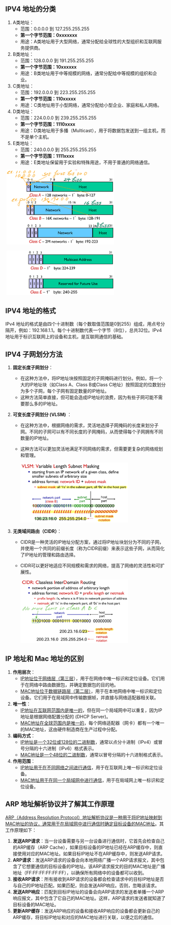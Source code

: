 ## IPV4 地址的分类

1.  A类地址：
    -   范围：0.0.0.0 到 127.255.255.255
    -   **第一个字节范围：0xxxxxxx**
    -   用途：A类地址用于大型网络，通常分配给全球性的大型组织和互联网服务提供商。
2.  B类地址：
    -   范围：128.0.0.0 到 191.255.255.255
    -   **第一个字节范围：10xxxxxx**
    -   用途：B类地址用于中等规模的网络，通常分配给中等规模的组织和企业。
3.  C类地址：
    -   范围：192.0.0.0 到 223.255.255.255
    -   **第一个字节范围：110xxxxx**
    -   用途：C类地址用于小型网络，通常分配给小型企业、家庭和私人网络。
4.  D类地址：
    -   范围：224.0.0.0 到 239.255.255.255
    -   **第一个字节范围：1110xxxx**
    -   用途：D类地址用于多播（Multicast），用于将数据包发送到一组主机，而不是单个主机。
5.  E类地址：
    -   范围：240.0.0.0 到 255.255.255.255
    -   **第一个字节范围：1111xxxx**
    -   用途：E类地址保留用于实验和特殊用途，不用于普通的网络通信。

​	<img src="assets/3.png" alt="3" style="zoom: 33%;" />

​	<img src="assets/4.png" alt="4" style="zoom: 33%;" />



## IPV4 地址的格式

IPv4 地址的格式是由四个十进制数（每个数取值范围是0到255）组成，用点号分隔开，例如：192.168.1.1。每个十进制数代表一个字节（8位），总共32位。IPv4 地址用于标识互联网上的设备和主机，是互联网通信的基础。



## IPV4 子网划分方法

1.  **固定长度子网划分**：

    -   在这种方法中，将IP地址块按照固定的子网掩码进行划分。例如，将一个大的IP地址块（如Class      A、Class B或Class C地址）按照固定的位数划分为多个子网，每个子网有固定数量的IP地址。
    -   这种方法简单直接，但可能会造成IP地址的浪费，因为有些子网可能不需要那么多的IP地址。

2.  **可变长度子网划分 (VLSM)** ：

    -   在这种方法中，根据网络的需求，灵活地选择子网掩码的长度来划分子网。不同的子网可以有不同长度的子网掩码，从而使得每个子网拥有不同数量的IP地址。

    -   这种方法可以更加灵活地满足不同网络的需求，但需要更复杂的网络规划和管理。

        <img src="assets/5.png" alt="5" style="zoom: 33%;" />

3.  **无类域间路由（CIDR）**：

    -   CIDR是一种灵活的IP地址分配方案，通过将IP地址块划分为不同的子网，并使用一个共同的前缀长度（称为CIDR前缀）来表示这些子网，从而简化了IP地址的管理和路由选择。

    -   CIDR可以更好地适应不同规模和需求的网络，提高了网络的灵活性和可扩展性。

        <img src="assets/6.png" alt="6" style="zoom: 33%;" />



## IP 地址和 Mac 地址的区别

1.  **作用层次**：
    -   <u>IP地址位于网络层（第三层</u>），用于在网络中唯一标识和定位设备。它们用于在网络中路由数据包，并确定数据包的目的地。
    -   <u>MAC地址位于数据链路层（第二层）</u>，用于在本地网络中唯一标识和定位设备。它们用于在局域网中传输数据帧，并直接与网络适配器相关联。
2.  **唯一性**：
    -   <u>IP地址在互联网范围内是唯一的</u>，但在同一个局域网中可以重复，因为IP地址是根据网络配置分配的 (DHCP Server)。
    -   <u>MAC地址在全球范围内是唯一的</u>，每个网络适配器（网卡）都有一个唯一的MAC地址，这由硬件制造商在生产过程中分配。
3.  **编码方式**：
    -   <u>IP地址是一个32位或128位的二进制数</u>，通常以点分十进制（IPv4）或冒号分隔的十六进制（IPv6）格式表示。
    -   <u>MAC地址是一个48位的二进制数</u>，通常以冒号分隔的十六进制格式表示。
4.  **作用范围**：
    -   <u>IP地址用于在不同网络之间进行通信</u>，用于在互联网上唯一标识和定位设备。
    -   <u>MAC地址用于在同一个局域网中进行通信</u>，用于在局域网上唯一标识和定位设备。



## ARP 地址解析协议并了解其工作原理

<u>ARP（Address Resolution Protocol）地址解析协议是一种用于将IP地址映射到MAC地址的协议，通常用于在局域网中进行通信时确定目标设备的MAC地址</u>。其工作原理如下：

1.  **发送ARP请求**：当一台设备需要与另一台设备进行通信时，它首先会检查自己的ARP缓存（ARP     Cache），如果目标设备的IP地址已经在ARP缓存中，则直接使用对应的MAC地址。如果目标IP地址不在ARP缓存中，则发送ARP请求。
2.  **ARP请求**：发送ARP请求的设备会向本地网络广播一个ARP请求报文，其中包含了它想要通信的目标设备的IP地址。该ARP请求报文的目的MAC地址是广播地址（FF:FF:FF:FF:FF:FF），以确保所有网络中的设备都可以收到。
3.  **接收ARP请求**：所有接收到ARP请求的设备都会检查请求中的目标IP地址是否与自己的IP地址匹配。如果匹配，则会发送ARP响应。否则，忽略该请求。
4.  **发送ARP响应**：匹配到目标IP地址的设备会向ARP请求的发送者单播一个ARP响应报文，其中包含了它自己的MAC地址。这样，ARP请求的发送者就知道了目标设备的MAC地址。
5.  **更新ARP缓存**：发送ARP响应的设备和接收ARP响应的设备都会更新自己的ARP缓存，将目标IP地址和对应的MAC地址进行关联，以便之后的通信。